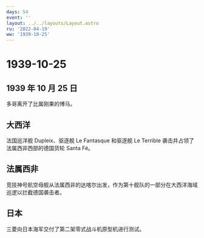 ```yaml
---
days: 54
event: ''
layout: ../../layouts/Layout.astro
ru: '2022-04-19'
ww: '1939-10-25'
---
```


# 1939-10-25

## 1939 年 10 月 25 日

多哥离开了比属刚果的博马。

## 大西洋

法国巡洋舰 Dupleix、驱逐舰 Le Fantasque 和驱逐舰 Le Terrible
袭击并占领了法属西非西部的德国货轮 Santa Fé。

## 法属西非

竞技神号航空母舰从法属西非的达喀尔出发，作为第十舰队的一部分在大西洋海域巡逻以拦截德国袭击者。

## 日本

三菱向日本海军交付了第二架零式战斗机原型机进行测试。